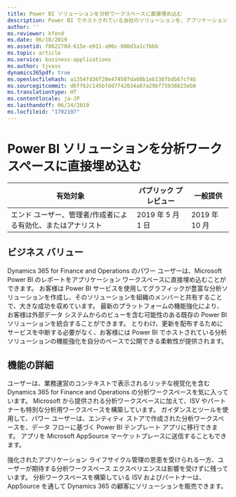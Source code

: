 ```yaml
---
title: Power BI ソリューションを分析ワークスペースに直接埋め込む
description: Power BI でホストされている会社のソリューションを、アプリケーション ワークスペースに直接埋め込みます
author: ''
ms.reviewer: kfend
ms.date: 06/18/2019
ms.assetid: f862278d-615e-e911-a96c-000d3a1c7bbb
ms.topic: article
ms.service: business-applications
ms.author: tjvass
dynamics365pdf: true
ms.openlocfilehash: a1354fd36f20e474507da08b1eb138fbdb67cf4b
ms.sourcegitcommit: d6ff62c145bfdd7742034a67a29bf75938823eb0
ms.translationtype: HT
ms.contentlocale: ja-JP
ms.lasthandoff: 06/24/2019
ms.locfileid: "1702107"
---
```

# <a name="embed-power-bi-solutions-directly-into-analytical-workspaces"></a>Power BI ソリューションを分析ワークスペースに直接埋め込む


| 有効対象    |  パブリック プレビュー | 一般提供 | 
| ---------- | ---------- |---------- |
|エンド ユーザー、管理者/作成者による有効化、またはアナリスト|2019 年 5 月 1 日| 2019 年 10 月|


## <a name="business-value"></a>ビジネス バリュー
<!-- bv start -->
Dynamics 365 for Finance and Operations のパワー ユーザーは、Microsoft Power BI のレポートをアプリケーション ワークスペースに直接埋め込むことができます。 お客様は Power BI サービスを使用してグラフィックが豊富な分析ソリューションを作成し、そのソリューションを組織のメンバーと共有することで、大きな成功を収めています。 最新のプラットフォームの機能強化により、お客様は外部データ システムからのビューを含む可能性のある既存の Power BI ソリューションを統合することができます。 とりわけ、更新を配布するためにサービスを中断する必要がなく、お客様には Power BI でホストされている分析ソリューションの機能強化を自分のペースで公開できる柔軟性が提供されます。
<!-- bv end -->



## <a name="feature-details"></a>機能の詳細
<!--feature detail start -->
ユーザーは、業務運営のコンテキストで表示されるリッチな視覚化を含む Dynamics 365 for Finance and Operations の分析ワークスペースを気に入っています。 Microsoft から提供される分析ワークスペースに加えて、ISV やパートナーも特別な分析用ワークスペースを構築しています。 ガイダンスとツールを使用して、パワー ユーザーは、エンティティ ストアで作成された分析ワークスペースを、データ フローに基づく Power BI テンプレート アプリに移行できます。 アプリを Microsoft AppSource マーケットプレースに送信することもできます。 

強化されたアプリケーション ライフサイクル管理の恩恵を受けられる一方、ユーザーが期待する分析ワークスペース エクスペリエンスは影響を受けずに残っています。 分析ワークスペースを構築している ISV およびパートナーは、AppSource を通して Dynamics 365 の顧客にソリューションを販売できます。
<!--feature detail end -->










